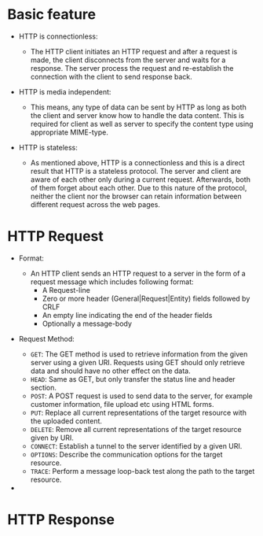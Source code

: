 # Basic feature

* HTTP is connectionless: 
    - The HTTP client initiates an HTTP request and after a request is made, the client disconnects from the server and waits for a response. The server process the request and re-establish the connection with the client to send response back.

* HTTP is media independent: 
    - This means, any type of data can be sent by HTTP as long as both the client and server know how to handle the data content. This is required for client as well as server to specify the content type using appropriate MIME-type.

* HTTP is stateless: 
    - As mentioned above, HTTP is a connectionless and this is a direct result that HTTP is a stateless protocol. The server and client are aware of each other only during a current request. Afterwards, both of them forget about each other. Due to this nature of the protocol, neither the client nor the browser can retain information between different request across the web pages.

# HTTP Request

* Format:
    - An HTTP client sends an HTTP request to a server in the form of a request message which includes following format:
        - A Request-line
        - Zero or more header (General|Request|Entity) fields followed by CRLF
        - An empty line indicating the end of the header fields
        - Optionally a message-body

* Request Method:
    -	`GET`: The GET method is used to retrieve information from the given server using a given URI. Requests using GET should only retrieve data and should have no other effect on the data.
    -	`HEAD`: Same as GET, but only transfer the status line and header section.
    -	`POST`: A POST request is used to send data to the server, for example customer information, file upload etc using HTML forms.
    -	`PUT`: Replace all current representations of the target resource with the uploaded content.
    -   `DELETE`: Remove all current representations of the target resource given by URI.
    -   `CONNECT`: Establish a tunnel to the server identified by a given URI.
    -   `OPTIONS`: Describe the communication options for the target resource.
    -	`TRACE`: Perform a message loop-back test along the path to the target resource.

* 

# HTTP Response
